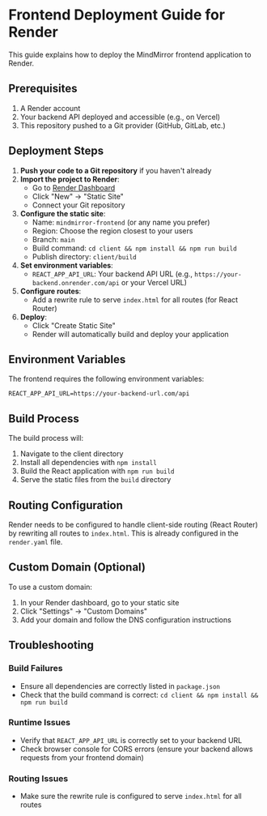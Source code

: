 # Frontend Deployment Guide for Render

This guide explains how to deploy the MindMirror frontend application to Render.

## Prerequisites

1. A Render account
2. Your backend API deployed and accessible (e.g., on Vercel)
3. This repository pushed to a Git provider (GitHub, GitLab, etc.)

## Deployment Steps

1. **Push your code to a Git repository** if you haven't already
2. **Import the project to Render**:
   - Go to [Render Dashboard](https://dashboard.render.com/)
   - Click "New" → "Static Site"
   - Connect your Git repository
3. **Configure the static site**:
   - Name: `mindmirror-frontend` (or any name you prefer)
   - Region: Choose the region closest to your users
   - Branch: `main`
   - Build command: `cd client && npm install && npm run build`
   - Publish directory: `client/build`
4. **Set environment variables**:
   - `REACT_APP_API_URL`: Your backend API URL (e.g., `https://your-backend.onrender.com/api` or your Vercel URL)
5. **Configure routes**:
   - Add a rewrite rule to serve `index.html` for all routes (for React Router)
6. **Deploy**:
   - Click "Create Static Site"
   - Render will automatically build and deploy your application

## Environment Variables

The frontend requires the following environment variables:

```env
REACT_APP_API_URL=https://your-backend-url.com/api
```

## Build Process

The build process will:
1. Navigate to the client directory
2. Install all dependencies with `npm install`
3. Build the React application with `npm run build`
4. Serve the static files from the `build` directory

## Routing Configuration

Render needs to be configured to handle client-side routing (React Router) by rewriting all routes to `index.html`. This is already configured in the `render.yaml` file.

## Custom Domain (Optional)

To use a custom domain:
1. In your Render dashboard, go to your static site
2. Click "Settings" → "Custom Domains"
3. Add your domain and follow the DNS configuration instructions

## Troubleshooting

### Build Failures
- Ensure all dependencies are correctly listed in `package.json`
- Check that the build command is correct: `cd client && npm install && npm run build`

### Runtime Issues
- Verify that `REACT_APP_API_URL` is correctly set to your backend URL
- Check browser console for CORS errors (ensure your backend allows requests from your frontend domain)

### Routing Issues
- Make sure the rewrite rule is configured to serve `index.html` for all routes